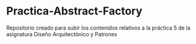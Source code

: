 # Practica-Abstract-Factory
Repositorio creado para subir los contenidos relativos a la práctica 5 de la asignatura Diseño Arquitectónico y Patrones
